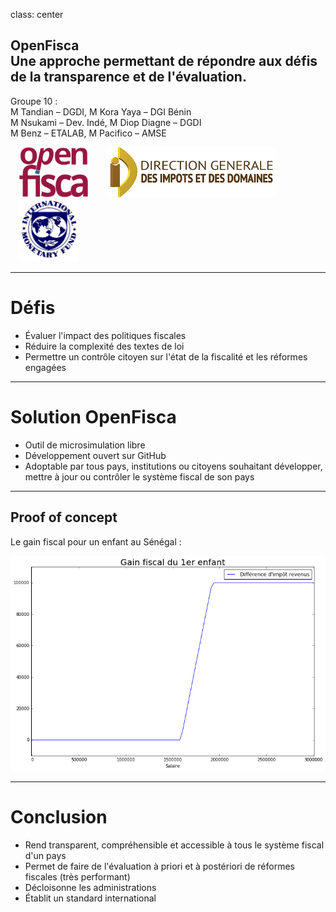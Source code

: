 class: center

## OpenFisca<br>Une approche permettant de répondre aux défis de la transparence et de l'évaluation.

Groupe 10 :
<br>
M Tandian – DGDI, M Kora Yaya – DGI Bénin
<br>
M Nsukami – Dev. Indé, M Diop Diagne – DGDI
<br>
M Benz – ETALAB, M Pacifico – AMSE

<img src="images/logo-openfisca.svg" style="height: 80px; margin: 0 1em;">
<img src="images/logo-dgid.png" style="height: 80px; margin: 0 1em;">
<img src="images/logo-imf.jpg" style="height: 100px; margin: 0 1em;">

---

# Défis

- Évaluer l'impact des politiques fiscales
- Réduire la complexité des textes de loi
- Permettre un contrôle citoyen sur l'état de la fiscalité et les réformes engagées

---

# Solution OpenFisca

-	Outil de microsimulation libre
- Développement ouvert sur GitHub
- Adoptable par tous pays, institutions ou citoyens souhaitant développer, mettre à jour ou contrôler le système fiscal de son pays

---

## Proof of concept

Le gain fiscal pour un enfant au Sénégal :

<img title="Graphe gain enfant" src="images/graphe-gain-enfant.png" width="650">

---

# Conclusion

- Rend transparent, compréhensible et accessible à tous le système fiscal d'un pays
- Permet de faire de l'évaluation à priori et à postériori de réformes fiscales (très performant)
- Décloisonne les administrations
- Établit un standard international
